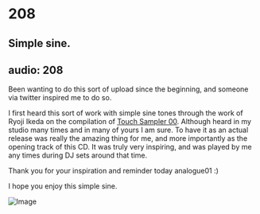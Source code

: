 # 208
## Simple sine.
audio: 208
---
Been wanting to do this sort of upload since the beginning, and someone via twitter inspired me to do so.

I first heard this sort of work with simple sine tones through the work of Ryoji Ikeda on the compilation of <a href="http://www.touchmusic.org.uk/catalogue/t_zero_0_touch_sampler_00.html" title="Touch Sampler 00" target="_blank">Touch Sampler 00</a>. Although heard in my studio many times and in many of yours I am sure. To have it as an actual release was really the amazing thing for me, and more importantly as the opening track of this CD. It was truly very inspiring, and was played by me any times during DJ sets around that time.

Thank you for your inspiration and reminder today analogue01 :)

I hope you enjoy this simple sine.

![Image](/assets/img/Snd-208.png)